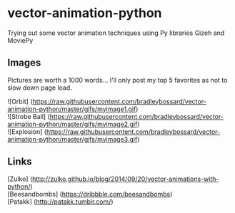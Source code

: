 vector-animation-python
=======================

Trying out some vector animation techniques using Py libraries Gizeh and MoviePy

Images
------
Pictures are worth a 1000 words... I'll only post my top 5 favorites as not to slow down page load.

![Orbit] (https://raw.githubusercontent.com/bradleybossard/vector-animation-python/master/gifs/myimage1.gif)
<br />
![Strobe Ball] (https://raw.githubusercontent.com/bradleybossard/vector-animation-python/master/gifs/myimage2.gif)
<br />
![Explosion] (https://raw.githubusercontent.com/bradleybossard/vector-animation-python/master/gifs/myimage3.gif)
<br />

Links
-----
[Zulko] (http://zulko.github.io/blog/2014/09/20/vector-animations-with-python/)<br>
[Beesandbombs] (https://dribbble.com/beesandbombs)<br>
[Patakk] (http://patakk.tumblr.com/)<br>
